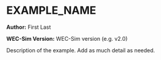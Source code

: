 # EXAMPLE_NAME

**Author:**          First Last

**WEC-Sim Version:** WEC-Sim version (e.g. v2.0)

Description of the example.
Add as much detail as needed.
